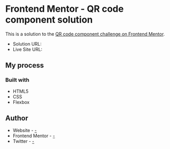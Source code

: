 # Frontend Mentor - QR code component solution

This is a solution to the [QR code component challenge on Frontend Mentor](https://www.frontendmentor.io/challenges/qr-code-component-iux_sIO_H). 


- Solution URL: [](https://www.frontendmentor.io/solutions/a-responsive-qr-code-card-built-with-html-and-css-I-4ASZPWzZ)
- Live Site URL: [](https://taophycc.github.io/QR-code-card/)

## My process

### Built with

- HTML5 
- CSS 
- Flexbox


## Author

- Website - [-](https://taophycc.github.io/HTML-portfolio/)
- Frontend Mentor - [-](https://www.frontendmentor.io/profile/Taophycc)
- Twitter - [-](https://www.twitter.com/taophyc_)




